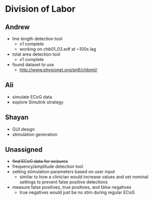 # Division of Labor

## Andrew
* line length detection tool
  * v1 complete
  * working on chb01_03.edf at ~100s lag
* total area detection tool
  * v1 complete
* found dataset to use
  * http://www.physionet.org/pn6/chbmit/

## Ali
* simulate ECoG data
* explore Simulink strategy

## Shayan
* GUI design
* stimulation generation


## Unassigned
* ~~find ECoG data for seizures~~
* frequency/amplitude detection tool
* setting stimulation parameters based on user input
  * similar to how a clinician would increase values and set nominal settings to prevent false positive detections
* measure false positives, true positives, and false negatives
  * true negatives would just be no stim during regular ECoG
